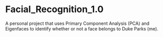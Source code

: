 # Facial_Recognition_1.0
A personal project that uses Primary Component Analysis (PCA) and Eigenfaces to identify whether or not a face belongs to Duke Parks (me).
